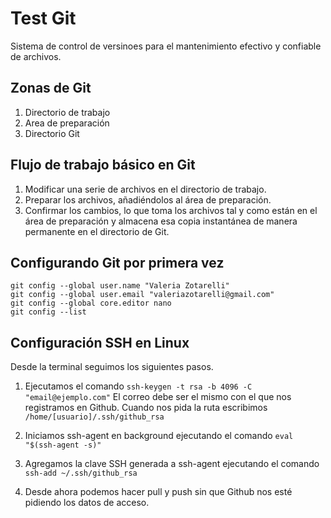 # Test Git
Sistema de control de versinoes para el mantenimiento efectivo y confiable de archivos.

## Zonas de Git
1. Directorio de trabajo
2. Area de preparación
3. Directorio Git

## Flujo de trabajo básico en Git

1. Modificar una serie de archivos en el directorio de trabajo.
2. Preparar los archivos, añadiéndolos al área de preparación.
3. Confirmar los cambios, lo que toma los archivos tal y como están en el área de preparación y almacena esa copia instantánea de manera permanente en el directorio de Git.

## Configurando Git por primera vez
```
git config --global user.name "Valeria Zotarelli"
git config --global user.email "valeriazotarelli@gmail.com"
git config --global core.editor nano
git config --list
```
## Configuración SSH en Linux
Desde la terminal seguimos los siguientes pasos.

1. Ejecutamos el comando `ssh-keygen -t rsa -b 4096 -C "email@ejemplo.com"`
El correo debe ser el mismo con el que nos registramos en Github.
Cuando nos pida la ruta escribimos `/home/[usuario]/.ssh/github_rsa`

2. Iniciamos ssh-agent en background ejecutando el comando `eval "$(ssh-agent -s)"`

3. Agregamos la clave SSH generada a ssh-agent ejecutando el comando `ssh-add ~/.ssh/github_rsa`

4. Desde ahora podemos hacer pull y push sin que Github nos esté pidiendo los datos de acceso.
